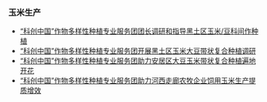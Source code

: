 ### 玉米生产


- [“科创中国”作物多样性种植专业服务团团长调研和指导黑土区玉米/豆科间作种植](https://mp.weixin.qq.com/s/i0j3IpEva5iTu6or3-B34A)
- [“科创中国”作物多样性种植专业服务团开展黑土区玉米大豆带状复合种植调研](https://mp.weixin.qq.com/s/vU5xcHTue_QgtnjRlTiKTg)
- [“科创中国”作物多样性种植专业服务团助力安居区大豆玉米带状复合种植遍地开花](https://mp.weixin.qq.com/s/x7yYT4_GrpDxcbUhXjwHmA)
- [“科创中国”作物多样性种植专业服务团助力河西走廊农牧企业饲用玉米生产提质增效](https://mp.weixin.qq.com/s/ZJ7vGZWZYKEgoqB2ZtPi8g)  